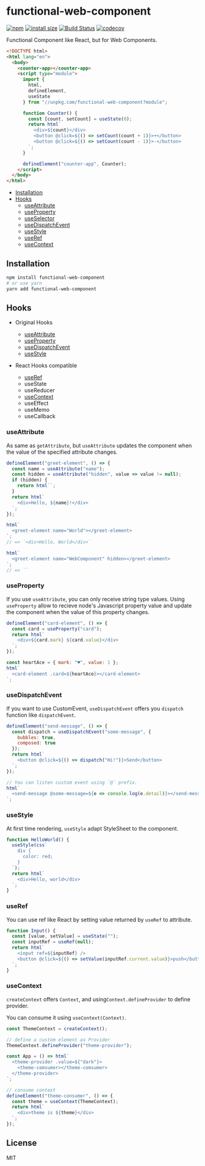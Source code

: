 # functional-web-component

[![npm](https://img.shields.io/npm/v/functional-web-component.svg)](https://www.npmjs.com/package/functional-web-component)
[![install size](https://packagephobia.now.sh/badge?p=functional-web-component)](https://packagephobia.now.sh/result?p=functional-web-component)
[![Build Status](https://travis-ci.com/wtnbass/functional-web-component.svg?branch=master)](https://travis-ci.com/wtnbass/functional-web-component)
[![codecov](https://codecov.io/gh/wtnbass/functional-web-component/branch/master/graph/badge.svg)](https://codecov.io/gh/wtnbass/functional-web-component)

Functional Component like React, but for Web Components.

```html
<!DOCTYPE html>
<html lang="en">
  <body>
    <counter-app></counter-app>
    <script type="module">
      import {
        html,
        defineElement,
        useState
      } from "//unpkg.com/functional-web-component?module";

      function Counter() {
        const [count, setCount] = useState(0);
        return html`
          <div>${count}</div>
          <button @click=${() => setCount(count + 1)}>+</button>
          <button @click=${() => setCount(count - 1)}>-</button>
        `;
      }

      defineElement("counter-app", Counter);
    </script>
  </body>
</html>
```

- [Installation](#Installation)
- [Hooks](#Hooks)
  - [useAttribute](#useAttribute)
  - [useProperty](#useProperty)
  - [useSelector](#useSelector)
  - [useDispatchEvent](#useDispatchEvent)
  - [useStyle](#useStyle)
  - [useRef](#useRef)
  - [useContext](#useContext)

## Installation

```sh
npm install functional-web-component
# or use yarn
yarn add functional-web-component
```

## Hooks

- Original Hooks

  - [useAttribute](#useAttribute)
  - [useProperty](#useProperty)
  - [useDispatchEvent](#useDispatchEvent)
  - [useStyle](#useStyle)

- React Hooks compatible

  - [useRef](#useRef)
  - useState
  - useReducer
  - [useContext](#useContext)
  - useEffect
  - useMemo
  - useCallback

### useAttribute

As same as `getAttribute`, but `useAttribute` updates the component when the value of the specified attribute changes.

```js
defineElement("greet-element", () => {
  const name = useAttribute("name");
  const hidden = useAttribute("hidden", value => value != null);
  if (hidden) {
    return html``;
  }
  return html`
    <div>Hello, ${name}!</div>
  `;
});

html`
  <greet-element name="World"></greet-element>
`;
// => `<div>Hello, World</div>`

html`
  <greet-element name="WebComponent" hidden></greet-element>
`;
// => ``
```

### useProperty

If you use `useAttribute`, you can only receive string type values.
Using `useProperty` allow to recieve node's Javascript property value and update the component when the value of this property changes.

```js
defineElement("card-element", () => {
  const card = useProperty("card");
  return html`
    <div>${card.mark} ${card.value}</div>
  `;
});

const heartAce = { mark: "♥", value: 1 };
html`
  <card-element .card=${heartAce}></card-element>
`;
```

### useDispatchEvent

If you want to use CustomEvent, `useDispatchEvent` offers you `dispatch` function like `dispatchEvent`.

```js
defineElement("send-message", () => {
  const dispatch = useDispatchEvent("some-message", {
    bubbles: true,
    composed: true
  });
  return html`
    <button @click=${() => dispatch("Hi!")}>Send</button>
  `;
});

// You can listen custom event using `@` prefix.
html`
  <send-message @some-message=${e => console.log(e.detail)}></send-message>
`;
```

### useStyle

At first time rendering, `useStyle` adapt StyleSheet to the component.

```js
function HelloWorld() {
  useStyle(css`
    div {
      color: red;
    }
  `);
  return html`
    <div>Hello, world</div>
  `;
}
```

### useRef

You can use ref like React by setting value returned by `useRef` to attribute.

```js
function Input() {
  const [value, setValue] = useState("");
  const inputRef = useRef(null);
  return html`
    <input ref=${inputRef} />
    <button @click=${() => setValue(inputRef.current.value)}>push</button>
  `;
}
```

### useContext

`createContext` offers `Context`, and using`Context.defineProvider` to define provider.

You can consume it using `useContext(Context)`.

```js
const ThemeContext = createContext();

// define a custom element as Provider
ThemeContext.defineProvider("theme-provider");

const App = () => html`
  <theme-provider .value=${"dark"}>
    <theme-comsumer></theme-comsumer>
  </theme-provider>
`;

// consume context
defineElement("theme-consumer", () => {
  const theme = useContext(ThemeContext);
  return html`
    <div>theme is ${theme}</div>
  `;
});
```

## License

MIT
